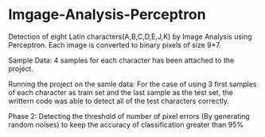 # Imgage-Analysis-Perceptron
Detection of eight Latin characters(A,B,C,D,E,J,K) by Image Analysis using Perceptron.
Each image is converted to binary pixels of size 9*7.

Sample Data: 4 samples for each character has been attached to the project. 

Running the project on the samle data: For the case of using 3 first samples of each character as train set and the last sample as the test set, the writtern code was able to detect all of the test characters correctly.

Phase 2: Detecting the threshold of number of pixel errors (By generating random noises) to keep the accuracy of classification greater than 95%




